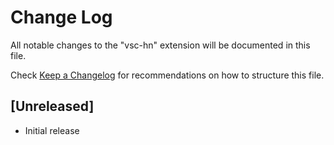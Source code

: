 # Change Log

All notable changes to the "vsc-hn" extension will be documented in this file.

Check [Keep a Changelog](http://keepachangelog.com/) for recommendations on how to structure this file.

## [Unreleased]

- Initial release